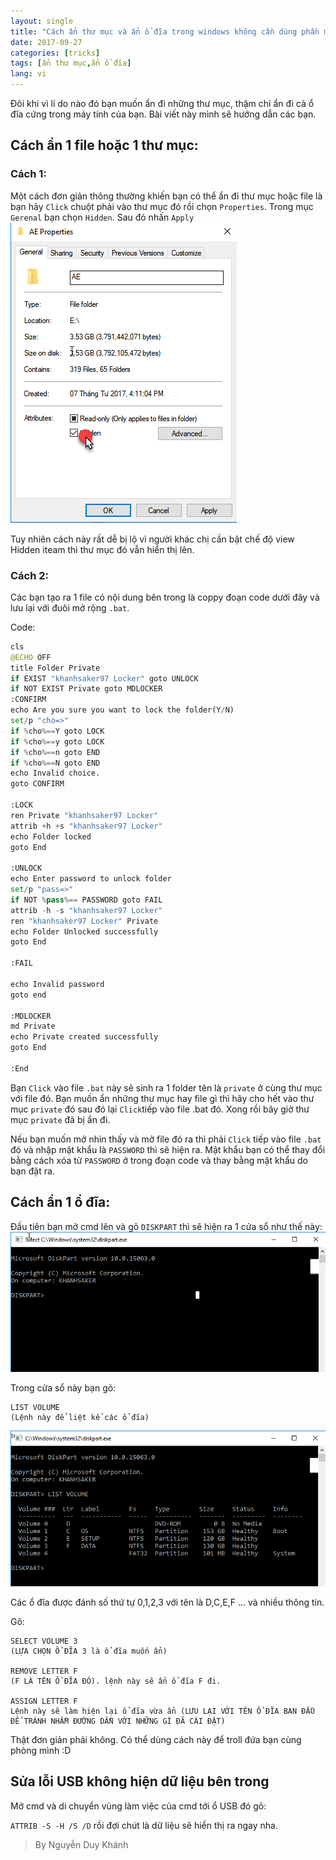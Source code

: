 ```yaml
---
layout: single
title: "Cách ẩn thư mục và ẩn ổ đĩa trong windows không cần dùng phần mềm"
date: 2017-09-27
categories: [tricks]
tags: [ẩn thư mục,ẩn ổ đĩa]
lang: vi
---
```

Đôi khi vì lí do nào đó bạn muốn ẩn đi những thư mục, thậm chí ẩn đi cả ổ đĩa cứng trong máy tính của bạn. Bài viết này mình sẽ hướng dẫn các bạn.

## Cách ẩn 1 file hoặc 1 thư mục:
### Cách 1:
Một cách đơn giản thông thường khiến bạn có thể ẩn đi thư mục hoặc file là bạn hãy `Click` chuột phải vào thư mục đó rồi chọn `Properties`. Trong mục `Gerenal` bạn chọn `Hidden`. Sau đó nhấn `Apply`
![anh1](/assets/img/trickit/an-thu-muc1.png)

Tuy nhiên cách này rất dễ bị lộ vì người khác chị cần bật chế độ view Hidden iteam thì thư mục đó vẫn hiển thị lên.

### Cách 2:
Các bạn tạo ra 1 file có nội dung bên trong là coppy đoạn code dưới đây và lưu lại với đuôi mở rộng `.bat`.

Code:
```python
cls
@ECHO OFF
title Folder Private
if EXIST "khanhsaker97 Locker" goto UNLOCK
if NOT EXIST Private goto MDLOCKER
:CONFIRM
echo Are you sure you want to lock the folder(Y/N)
set/p "cho=>"
if %cho%==Y goto LOCK
if %cho%==y goto LOCK
if %cho%==n goto END
if %cho%==N goto END
echo Invalid choice.
goto CONFIRM

:LOCK
ren Private "khanhsaker97 Locker"
attrib +h +s "khanhsaker97 Locker"
echo Folder locked
goto End

:UNLOCK
echo Enter password to unlock folder
set/p "pass=>"
if NOT %pass%== PASSWORD goto FAIL
attrib -h -s "khanhsaker97 Locker"
ren "khanhsaker97 Locker" Private
echo Folder Unlocked successfully
goto End

:FAIL

echo Invalid password
goto end

:MDLOCKER
md Private
echo Private created successfully
goto End

:End
```
Bạn `Click` vào file `.bat` này sẽ sinh ra 1 folder tên là `private` ở cùng thư mục với file đó. Bạn muốn ẩn những thư mục hay file gì thì hãy cho hết vào thư mục `private` đó sau đó lại `Click`tiếp vào file .bat đó. Xong rồi bây giờ thư mục `private` đã bị ẩn đi.

Nếu bạn muốn mở nhìn thấy và mở file đó ra thì phải `Click` tiếp vào file `.bat` đó và nhập mật khẩu là `PASSWORD` thì sẽ hiện ra. Mật khẩu bạn có thể thay đổi bằng cách xóa từ `PASSWORD` ở trong đoạn code và thay bằng mật khẩu do bạn đặt ra.
## Cách ẩn 1 ổ đĩa:
Đầu tiên bạn mở cmd lên và gõ `DISKPART` thì sẽ hiện ra 1 cửa sổ như thế này:
![anh2](/assets/img/trickit/an-thu-muc2.png)

Trong cửa sổ này bạn gõ:
```
LIST VOLUME
(Lệnh này để liệt kể các ổ đĩa)
```
![anh3](/assets/img/trickit/an-thu-muc3.png)

Các ổ đĩa được đánh số thứ tự 0,1,2,3 với tên là D,C,E,F ... và nhiều thông tin.

Gõ:
```
SELECT VOLUME 3
(LỰA CHỌN Ổ ĐĨA 3 là ổ đĩa muốn ẩn)
 
REMOVE LETTER F
(F LÀ TÊN Ổ ĐĨA ĐÓ). lệnh này sẽ ẩn ổ đĩa F đi.

ASSIGN LETTER F
Lệnh này sẽ làm hiện lại ổ đĩa vừa ẩn (LƯU LẠI VỚI TÊN Ổ ĐĨA BAN ĐẦU ĐỂ TRÁNH NHẦM ĐƯỜNG DẪN VỚI NHỮNG GÌ ĐÃ CÀI ĐẶT)
```
Thật đơn giản phải không. Có thể dùng cách này để troll đứa bạn cùng phòng mình :D

## Sửa lỗi USB không hiện dữ liệu bên trong
Mở cmd và di chuyển vùng làm việc của cmd tới ổ USB đó gõ:

`ATTRIB -S -H /S /D` rồi  đợi chút là dữ liệu sẽ hiển thị ra ngay nha.

>By Nguyễn Duy Khánh